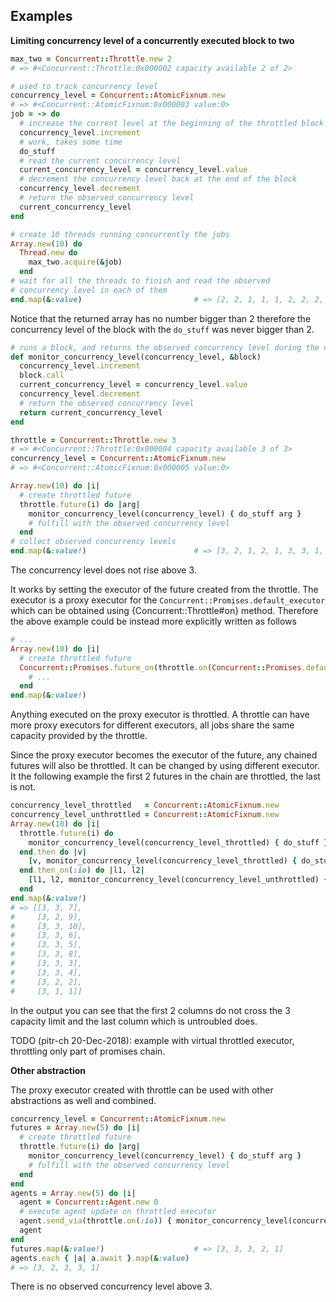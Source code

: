 
## Examples

**Limiting concurrency level of a concurrently executed block to two** 

```ruby
max_two = Concurrent::Throttle.new 2
# => #<Concurrent::Throttle:0x000002 capacity available 2 of 2>

# used to track concurrency level
concurrency_level = Concurrent::AtomicFixnum.new
# => #<Concurrent::AtomicFixnum:0x000003 value:0>
job = -> do
  # increase the current level at the beginning of the throttled block    
  concurrency_level.increment
  # work, takes some time
  do_stuff
  # read the current concurrency level 
  current_concurrency_level = concurrency_level.value
  # decrement the concurrency level back at the end of the block            
  concurrency_level.decrement
  # return the observed concurrency level 
  current_concurrency_level
end 

# create 10 threads running concurrently the jobs
Array.new(10) do  
  Thread.new do
    max_two.acquire(&job)   
  end
# wait for all the threads to finish and read the observed 
# concurrency level in each of them   
end.map(&:value)                         # => [2, 2, 1, 1, 1, 2, 2, 2, 2, 1]
```
Notice that the returned array has no number bigger than 2 therefore 
the concurrency level of the block with the `do_stuff` was never bigger than 2. 

```ruby
# runs a block, and returns the observed concurrency level during the execution
def monitor_concurrency_level(concurrency_level, &block)
  concurrency_level.increment
  block.call
  current_concurrency_level = concurrency_level.value
  concurrency_level.decrement
  # return the observed concurrency level
  return current_concurrency_level 
end 

throttle = Concurrent::Throttle.new 3
# => #<Concurrent::Throttle:0x000004 capacity available 3 of 3>
concurrency_level = Concurrent::AtomicFixnum.new 
# => #<Concurrent::AtomicFixnum:0x000005 value:0>

Array.new(10) do |i|
  # create throttled future
  throttle.future(i) do |arg|
    monitor_concurrency_level(concurrency_level) { do_stuff arg }  
    # fulfill with the observed concurrency level
  end
# collect observed concurrency levels   
end.map(&:value!)                        # => [3, 2, 1, 2, 1, 3, 3, 1, 2, 1]
```
The concurrency level does not rise above 3.

It works by setting the executor of the future created from the throttle. 
The executor is a proxy executor for the `Concurrent::Promises.default_executor` 
which can be obtained using {Concurrent::Throttle#on} method. 
Therefore the above example could be instead more explicitly written as follows
 
```ruby
# ...
Array.new(10) do |i|
  # create throttled future
  Concurrent::Promises.future_on(throttle.on(Concurrent::Promises.default_executor)) do
    # ...
  end
end.map(&:value!) 
```

Anything executed on the proxy executor is throttled. 
A throttle can have more proxy executors for different executors, 
all jobs share the same capacity provided by the throttle.

Since the proxy executor becomes the executor of the future, 
any chained futures will also be throttled. 
It can be changed by using different executor.
It the following example the first 2 futures in the chain are throttled, 
the last is not.

```ruby
concurrency_level_throttled   = Concurrent::AtomicFixnum.new 
concurrency_level_unthrottled = Concurrent::AtomicFixnum.new 
Array.new(10) do |i|
  throttle.future(i) do 
    monitor_concurrency_level(concurrency_level_throttled) { do_stuff } 
  end.then do |v|
    [v, monitor_concurrency_level(concurrency_level_throttled) { do_stuff }]
  end.then_on(:io) do |l1, l2|
    [l1, l2, monitor_concurrency_level(concurrency_level_unthrottled) { 5.times { do_stuff } }]
  end
end.map(&:value!) 
# => [[3, 3, 7],
#     [3, 2, 9],
#     [3, 3, 10],
#     [3, 3, 6],
#     [3, 3, 5],
#     [3, 3, 8],
#     [3, 3, 3],
#     [3, 3, 4],
#     [3, 2, 2],
#     [3, 1, 1]]
```

In the output you can see that the first 2 columns do not cross the 3 capacity limit
and the last column which is untroubled does.

TODO (pitr-ch 20-Dec-2018): example with virtual throttled executor, 
throttling only part of promises chain.  

**Other abstraction**

The proxy executor created with throttle can be used with other abstractions as well 
and combined.

```ruby
concurrency_level = Concurrent::AtomicFixnum.new 
futures = Array.new(5) do |i|
  # create throttled future
  throttle.future(i) do |arg|
    monitor_concurrency_level(concurrency_level) { do_stuff arg }  
    # fulfill with the observed concurrency level
  end
end 
agents = Array.new(5) do |i|
  agent = Concurrent::Agent.new 0
  # execute agent update on throttled executor
  agent.send_via(throttle.on(:io)) { monitor_concurrency_level(concurrency_level_throttled) { do_stuff } }
  agent 
end 
futures.map(&:value!)                    # => [3, 3, 3, 2, 1]
agents.each { |a| a.await }.map(&:value) 
# => [3, 2, 3, 3, 1]
```

There is no observed concurrency level above 3.
